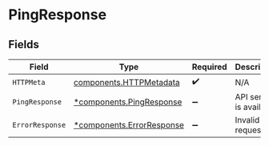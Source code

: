 # PingResponse


## Fields

| Field                                                                 | Type                                                                  | Required                                                              | Description                                                           |
| --------------------------------------------------------------------- | --------------------------------------------------------------------- | --------------------------------------------------------------------- | --------------------------------------------------------------------- |
| `HTTPMeta`                                                            | [components.HTTPMetadata](../../models/components/httpmetadata.md)    | :heavy_check_mark:                                                    | N/A                                                                   |
| `PingResponse`                                                        | [*components.PingResponse](../../models/components/pingresponse.md)   | :heavy_minus_sign:                                                    | API service is available.                                             |
| `ErrorResponse`                                                       | [*components.ErrorResponse](../../models/components/errorresponse.md) | :heavy_minus_sign:                                                    | Invalid request.                                                      |